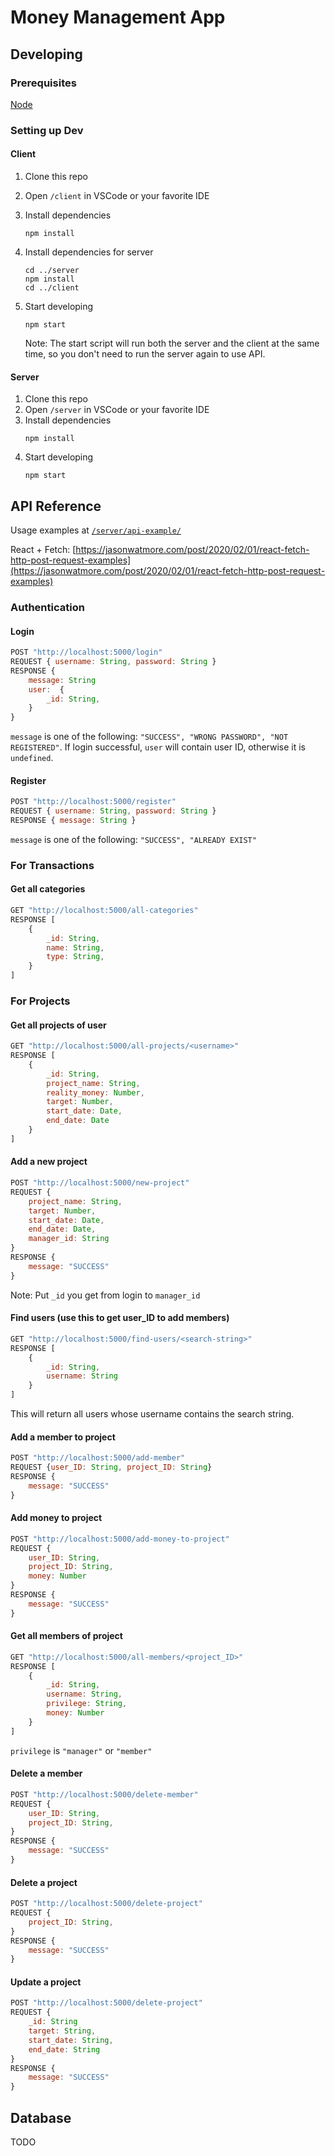 # Money Management App

## Developing

### Prerequisites
[Node](https://nodejs.org/en/download/)


### Setting up Dev

#### Client

1. Clone this repo
2. Open `/client` in VSCode or your favorite IDE
3. Install dependencies
    ```
    npm install
    ```
4. Install dependencies for server
    ```
    cd ../server
    npm install
    cd ../client
    ```

4. Start developing
    ```
    npm start
    ```
    Note: The start script will run both the server and the client at the same time, so you don't need to run the server again to use API.

#### Server

1. Clone this repo
2. Open `/server` in VSCode or your favorite IDE
3. Install dependencies
    ```
    npm install
    ```
4. Start developing
    ```
    npm start
    ```

## API Reference
Usage examples at [`/server/api-example/`](./server/api-example/)

React + Fetch: [https://jasonwatmore.com/post/2020/02/01/react-fetch-http-post-request-examples](https://jasonwatmore.com/post/2020/02/01/react-fetch-http-post-request-examples)

### Authentication

#### Login
```javascript
POST "http://localhost:5000/login"
REQUEST { username: String, password: String }
RESPONSE { 
    message: String
    user:  {
        _id: String,
    }
}
```
`message` is one of the following:
`"SUCCESS", "WRONG PASSWORD", "NOT REGISTERED"`.
If login successful, `user` will contain user ID, otherwise it is `undefined`.
#### Register 
```javascript
POST "http://localhost:5000/register"
REQUEST { username: String, password: String }
RESPONSE { message: String }
```
`message` is one of the following:
`"SUCCESS", "ALREADY EXIST"`

### For Transactions

#### Get all categories
```javascript
GET "http://localhost:5000/all-categories"
RESPONSE [
    {
        _id: String, 
        name: String, 
        type: String, 
    }
]
```

### For Projects
#### Get all projects of user
```javascript
GET "http://localhost:5000/all-projects/<username>"
RESPONSE [
    {
        _id: String,
        project_name: String,
        reality_money: Number,
        target: Number,
        start_date: Date,
        end_date: Date
    }
]
```

#### Add a new project
```javascript
POST "http://localhost:5000/new-project"
REQUEST {
    project_name: String,
    target: Number,
    start_date: Date,
    end_date: Date,
    manager_id: String
}
RESPONSE {
    message: "SUCCESS"
}
```
Note: Put `_id` you get from login to `manager_id`

#### Find users (use this to get user_ID to add members)
```javascript
GET "http://localhost:5000/find-users/<search-string>"
RESPONSE [
    {
        _id: String,
        username: String
    }
]
```
This will return all users whose username contains the search string. 

#### Add a member to project
```javascript
POST "http://localhost:5000/add-member"
REQUEST {user_ID: String, project_ID: String}
RESPONSE {
    message: "SUCCESS"
} 
```

#### Add money to project
```javascript
POST "http://localhost:5000/add-money-to-project"
REQUEST {
    user_ID: String,
    project_ID: String,
    money: Number
}
RESPONSE {
    message: "SUCCESS"
} 
```

#### Get all members of project
```javascript
GET "http://localhost:5000/all-members/<project_ID>"
RESPONSE [
    {
        _id: String,
        username: String,
        privilege: String,
        money: Number
    }
]
```
`privilege` is `"manager"` or `"member"` 

#### Delete a member
```javascript
POST "http://localhost:5000/delete-member"
REQUEST {
    user_ID: String,
    project_ID: String,
}
RESPONSE {
    message: "SUCCESS"
} 
```

#### Delete a project
```javascript
POST "http://localhost:5000/delete-project"
REQUEST {
    project_ID: String,
}
RESPONSE {
    message: "SUCCESS"
} 
```

#### Update a project
```javascript
POST "http://localhost:5000/delete-project"
REQUEST {
    _id: String
    target: String,
    start_date: String,
    end_date: String
}
RESPONSE {
    message: "SUCCESS"
} 
```


## Database
TODO
